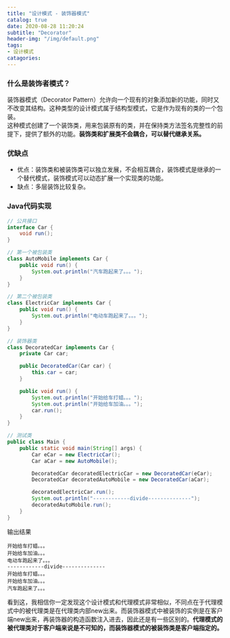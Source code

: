 ```yaml
---
title: "设计模式 - 装饰器模式"
catalog: true
date: 2020-08-28 11:20:24
subtitle: "Decorator"
header-img: "/img/default.png"
tags:
- 设计模式
catagories:
---
```


### 什么是装饰者模式？
装饰器模式（Decorator Pattern）允许向一个现有的对象添加新的功能，同时又不改变其结构。这种类型的设计模式属于结构型模式，它是作为现有的类的一个包装。  
这种模式创建了一个装饰类，用来包装原有的类，并在保持类方法签名完整性的前提下，提供了额外的功能。**装饰类和扩展类不会耦合，可以替代继承关系。**

### 优缺点
+ 优点：装饰类和被装饰类可以独立发展，不会相互耦合，装饰模式是继承的一个替代模式，装饰模式可以动态扩展一个实现类的功能。
+ 缺点：多层装饰比较复杂。

### Java代码实现
```java
// 公共接口
interface Car {
    void run();
}

// 第一个被包装类
class AutoMobile implements Car {
    public void run() {
        System.out.println("汽车跑起来了。。。");
    }
}

// 第二个被包装类
class ElectricCar implements Car {
    public void run() {
        System.out.println("电动车跑起来了。。。");
    }
}

// 装饰器类
class DecoratedCar implements Car {
    private Car car;

    public DecoratedCar(Car car) {
        this.car = car;
    }

    public void run() {
        System.out.println("开始给车打蜡。。。");
        System.out.println("开始给车加油。。。");
        car.run();
    }
}

// 测试类
public class Main {
    public static void main(String[] args) {
        Car eCar = new ElectricCar();
        Car aCar = new AutoMobile();

        DecoratedCar decoratedElectricCar = new DecoratedCar(eCar);
        DecoratedCar decoratedAutoMobile = new DecoratedCar(aCar);

        decoratedElectricCar.run();
        System.out.println("------------divide--------------");
        decoratedAutoMobile.run();
    }
}
```

输出结果
```shell
开始给车打蜡。。。
开始给车加油。。。
电动车跑起来了。。。
------------divide--------------
开始给车打蜡。。。
开始给车加油。。。
汽车跑起来了。。。
```
看到这，我相信你一定发现这个设计模式和代理模式非常相似，不同点在于代理模式中的被代理类是在代理类内部new出来。而装饰器模式中被装饰的实例是在客户端new出来，再装饰器的构造函数注入进去，因此还是有一些区别的。**代理模式的被代理类对于客户端来说是不可知的，而装饰器模式的被装饰类是客户端指定的。**

